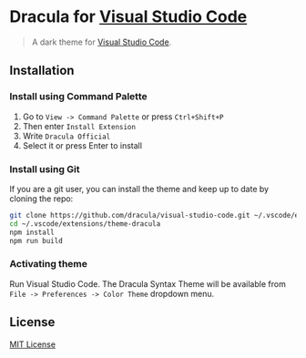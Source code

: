 # Dracula for [Visual Studio Code](http://code.visualstudio.com)

> A dark theme for [Visual Studio Code](http://code.visualstudio.com).

## Installation

### Install using Command Palette

1.  Go to `View -> Command Palette` or press `Ctrl+Shift+P`
2.  Then enter `Install Extension`
3.  Write `Dracula Official`
4.  Select it or press Enter to install

### Install using Git

If you are a git user, you can install the theme and keep up to date by cloning the repo:

```bash
git clone https://github.com/dracula/visual-studio-code.git ~/.vscode/extensions/theme-dracula
cd ~/.vscode/extensions/theme-dracula
npm install
npm run build
```

### Activating theme

Run Visual Studio Code. The Dracula Syntax Theme will be available from `File -> Preferences -> Color Theme` dropdown menu.


## License

[MIT License](./LICENSE)